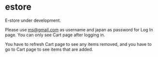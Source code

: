 # estore

E-store under development.

Please use ms@gmail.com as username and japan as password for Log In page. You can only see Cart page after logging in.

You have to refresh Cart page to see any items removed, and you have to go to Cart page to see items that are added.
